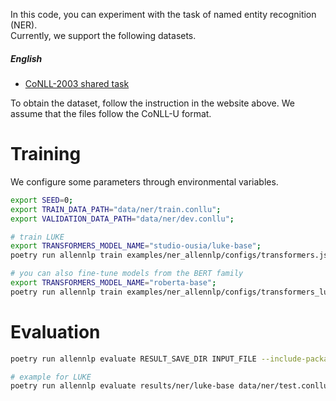 
In this code, you can experiment with the task of named entity recognition (NER).  
Currently, we support the following datasets.


#####  English
* [CoNLL-2003 shared task](https://www.aclweb.org/anthology/P18-1009/)

To obtain the dataset, follow the instruction in the website above.
We assume that the files follow the CoNLL-U format.

# Training
We configure some parameters through environmental variables.
```bash
export SEED=0;
export TRAIN_DATA_PATH="data/ner/train.conllu";
export VALIDATION_DATA_PATH="data/ner/dev.conllu";

# train LUKE
export TRANSFORMERS_MODEL_NAME="studio-ousia/luke-base";
poetry run allennlp train examples/ner_allennlp/configs/transformers.jsonnet -s results/ner/luke-base --include-package examples -o '{"trainer": {"cuda_device": 0}}'

# you can also fine-tune models from the BERT family
export TRANSFORMERS_MODEL_NAME="roberta-base";
poetry run allennlp train examples/ner_allennlp/configs/transformers_luke.jsonnet  -s results/ner/roberta-base --include-package examples
```

# Evaluation
```bash
poetry run allennlp evaluate RESULT_SAVE_DIR INPUT_FILE --include-package examples --output-file OUTPUT_FILE 

# example for LUKE
poetry run allennlp evaluate results/ner/luke-base data/ner/test.conllu --include-package examples --output-file results/ner/luke-base/metrics_test.json --cuda 0
```